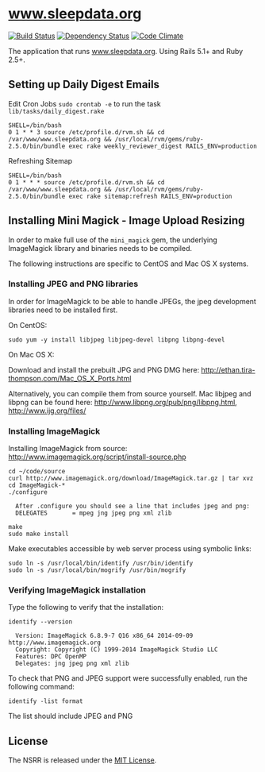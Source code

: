 www.sleepdata.org
=================

[![Build Status](https://travis-ci.org/nsrr/www.sleepdata.org.svg?branch=master)](https://travis-ci.org/nsrr/www.sleepdata.org)
[![Dependency Status](https://gemnasium.com/nsrr/www.sleepdata.org.svg)](https://gemnasium.com/nsrr/www.sleepdata.org)
[![Code Climate](https://codeclimate.com/github/nsrr/www.sleepdata.org/badges/gpa.svg)](https://codeclimate.com/github/nsrr/www.sleepdata.org)

The application that runs www.sleepdata.org. Using Rails 5.1+ and Ruby 2.5+.


## Setting up Daily Digest Emails

Edit Cron Jobs `sudo crontab -e` to run the task `lib/tasks/daily_digest.rake`

```
SHELL=/bin/bash
0 1 * * 3 source /etc/profile.d/rvm.sh && cd /var/www/www.sleepdata.org && /usr/local/rvm/gems/ruby-2.5.0/bin/bundle exec rake weekly_reviewer_digest RAILS_ENV=production
```

Refreshing Sitemap

```
SHELL=/bin/bash
0 1 * * * source /etc/profile.d/rvm.sh && cd /var/www/www.sleepdata.org && /usr/local/rvm/gems/ruby-2.5.0/bin/bundle exec rake sitemap:refresh RAILS_ENV=production
```

## Installing Mini Magick - Image Upload Resizing

In order to make full use of the `mini_magick` gem, the underlying ImageMagick
library and binaries needs to be compiled.

The following instructions are specific to CentOS and Mac OS X systems.

### Installing JPEG and PNG libraries

In order for ImageMagick to be able to handle JPEGs, the jpeg development
libraries need to be installed first.

On CentOS:

```
sudo yum -y install libjpeg libjpeg-devel libpng libpng-devel
```

On Mac OS X:

Download and install the prebuilt JPG and PNG DMG here:
http://ethan.tira-thompson.com/Mac_OS_X_Ports.html

Alternatively, you can compile them from source yourself. Mac libjpeg and libpng
can be found here: http://www.libpng.org/pub/png/libpng.html,
http://www.ijg.org/files/


### Installing ImageMagick

Installing ImageMagick from source:
http://www.imagemagick.org/script/install-source.php

```
cd ~/code/source
curl http://www.imagemagick.org/download/ImageMagick.tar.gz | tar xvz
cd ImageMagick-*
./configure

  After .configure you should see a line that includes jpeg and png:
  DELEGATES       = mpeg jng jpeg png xml zlib

make
sudo make install
```

Make executables accessible by web server process using symbolic links:

```
sudo ln -s /usr/local/bin/identify /usr/bin/identify
sudo ln -s /usr/local/bin/mogrify /usr/bin/mogrify
```

### Verifying ImageMagick installation

Type the following to verify that the installation:

```
identify --version

  Version: ImageMagick 6.8.9-7 Q16 x86_64 2014-09-09 http://www.imagemagick.org
  Copyright: Copyright (C) 1999-2014 ImageMagick Studio LLC
  Features: DPC OpenMP
  Delegates: jng jpeg png xml zlib
```

To check that PNG and JPEG support were successfully enabled, run the following
command:

```
identify -list format
```

The list should include JPEG and PNG


## License

The NSRR is released under the [MIT License](http://www.opensource.org/licenses/MIT).
